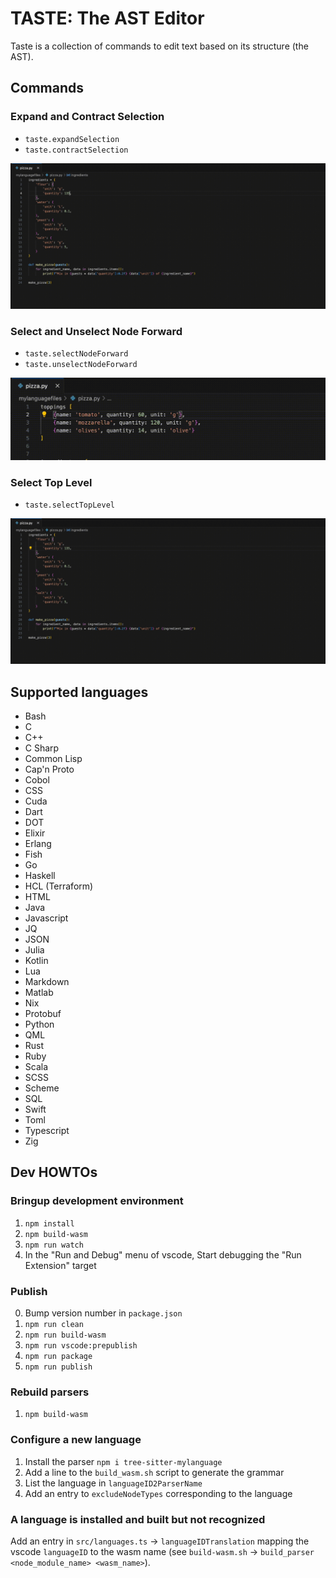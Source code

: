 # TASTE: The AST Editor

Taste is a collection of commands to edit text based on its structure (the AST).

## Commands

### Expand and Contract Selection

- `taste.expandSelection`
- `taste.contractSelection`

![expand and contract selection](media/expand_contract_selection.gif)

### Select and Unselect Node Forward

- `taste.selectNodeForward`
- `taste.unselectNodeForward`

![expand and contract selection](media/select_node_forward.gif)

### Select Top Level

- `taste.selectTopLevel`

![select top level](media/select_top_level.gif)

## Supported languages

- Bash
- C
- C++
- C Sharp
- Common Lisp
- Cap'n Proto
- Cobol
- CSS
- Cuda
- Dart
- DOT
- Elixir
- Erlang
- Fish
- Go
- Haskell
- HCL (Terraform)
- HTML
- Java
- Javascript
- JQ
- JSON
- Julia
- Kotlin
- Lua
- Markdown
- Matlab
- Nix
- Protobuf
- Python
- QML
- Rust
- Ruby
- Scala
- SCSS
- Scheme
- SQL
- Swift
- Toml
- Typescript
- Zig

## Dev HOWTOs

### Bringup development environment

1. `npm install`
2. `npm build-wasm`
3. `npm run watch`
4. In the "Run and Debug" menu of vscode, Start debugging the "Run Extension" target

### Publish

0. Bump version number in `package.json`
1. `npm run clean`
2. `npm run build-wasm`
3. `npm run vscode:prepublish`
4. `npm run package`
5. `npm run publish`

### Rebuild parsers

1. `npm build-wasm`

### Configure a new language

1. Install the parser `npm i tree-sitter-mylanguage`
2. Add a line to the `build_wasm.sh` script to generate the grammar
3. List the language in `languageID2ParserName`
4. Add an entry to `excludeNodeTypes` corresponding to the language

### A language is installed and built but not recognized

Add an entry in `src/languages.ts` -> `languageIDTranslation` mapping the vscode `languageID` to the wasm name (see `build-wasm.sh` -> `build_parser <node_module_name> <wasm_name>`).
